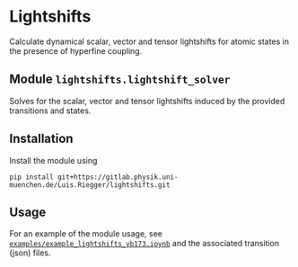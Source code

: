 # Lightshifts

Calculate dynamical scalar, vector and tensor lightshifts for atomic states
in the presence of hyperfine coupling.

## Module ```lightshifts.lightshift_solver```

Solves for the scalar, vector and tensor lightshifts induced by the provided transitions and states.


## Installation

Install the module using

```
pip install git+https://gitlab.physik.uni-muenchen.de/Luis.Riegger/lightshifts.git
```

## Usage

For an example of the module usage, see [```examples/example_lightshifts_yb173.ipynb```](examples/example_lightshifts_yb173.ipynb) and the associated transition (json) files.
